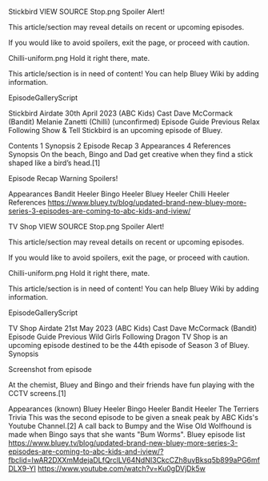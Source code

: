 Stickbird
VIEW SOURCE
Stop.png
Spoiler Alert!

This article/section may reveal details on recent or upcoming episodes.

If you would like to avoid spoilers, exit the page, or proceed with caution.

Chilli-uniform.png
Hold it right there, mate.

This article/section is in need of content!
You can help Bluey Wiki by adding information.

EpisodeGalleryScript

Stickbird
Airdate
30th April 2023 (ABC Kids)
Cast
Dave McCormack (Bandit)
Melanie Zanetti (Chilli) (unconfirmed)
Episode Guide
Previous
Relax
Following
Show & Tell
Stickbird is an upcoming episode of Bluey.

Contents
1 Synopsis
2 Episode Recap
3 Appearances
4 References
Synopsis
On the beach, Bingo and Dad get creative when they find a stick shaped like a bird’s head.[1]

Episode Recap
Warning Spoilers!

Appearances
Bandit Heeler
Bingo Heeler
Bluey Heeler
Chilli Heeler
References
https://www.bluey.tv/blog/updated-brand-new-bluey-more-series-3-episodes-are-coming-to-abc-kids-and-iview/

 <!-- Stickbird/Script
< Stickbird
VIEW SOURCE
EpisodeGalleryScript

Script.jpg
Coming-soon.png -->

TV Shop
VIEW SOURCE
Stop.png
Spoiler Alert!

This article/section may reveal details on recent or upcoming episodes.

If you would like to avoid spoilers, exit the page, or proceed with caution.

Chilli-uniform.png
Hold it right there, mate.

This article/section is in need of content!
You can help Bluey Wiki by adding information.

EpisodeGalleryScript

TV Shop
Airdate
21st May 2023 (ABC Kids)
Cast
Dave McCormack (Bandit)
Episode Guide
Previous
Wild Girls
Following
Dragon
TV Shop is an upcoming episode destined to be the 44th episode of Season 3 of Bluey.
Synopsis

Screenshot from episode

At the chemist, Bluey and Bingo and their friends have fun playing with the CCTV screens.[1]

Appearances (known)
Bluey Heeler
Bingo Heeler
Bandit Heeler
The Terriers
Trivia
This was the second episode to be given a sneak peak by ABC Kids's Youtube Channel.[2]
A call back to Bumpy and the Wise Old Wolfhound is made when Bingo says that she wants "Bum Worms".
Bluey episode list
https://www.bluey.tv/blog/updated-brand-new-bluey-more-series-3-episodes-are-coming-to-abc-kids-and-iview/?fbclid=IwAR2DXXmMdejaDLfQrclLV64NdNI3CkcCZh8uvBksq5b899aPG6mfDLX9-YI
https://www.youtube.com/watch?v=Ku0gDVjDk5w

<!-- TV Shop script -->

<!-- Turtleboy/Script
< Turtleboy
VIEW SOURCE

Intro.

[It shows Bingo in the living room watching Cat Squad]

Cat Squad Member [the purple one]: What have you learned today, Catty?

Catty [the red one]: How i behave, doesn't just effect me, it affects everyone!

[Dad walks into the living room, blocking the TV]

Bandit: Now, what did i come in here to do?

Bingo: Ah! Dad! You're in the way!

[The TV continues indistinctly]

[Bingo tries to see the TV, but fails]

Bandit: In the way of what?

Bingo [angrily]: The TV!

Bandit: Really? I don't see a TV.

Bingo: Behind you!

[Bandit turns to see the TV]

Bandit: Ah, there you go.

Bandit: Look at that, cats riding motorbikes.

Bingo: Ah! I cant see!

Bandit: How did they get a driver's license?

Bingo [furious]: MOVE!

Bandit: Did you want me to move?

Bingo: YES!

Bandit: Ah, you should've said.

[Bandit starts dancing]

Bandit: Moving, Moving, Moving!

Bingo: No, move out of the way!

Bandit: Oh, right, sorry!

[Bandit steps away from the TV]

Bandit: is this better?

Bingo: Yes! Thank you.

Bandit: No worries.

Bandit: Oh, i remember why i came in.

[The TV switches off]

Bandit: We're going to the park.

Bingo: AAHHH-

Bingo: This episode of Bluey is called Turtleboy

[It zooms in on the park, with swings, and a turtleboy. Then Bingo runs to play while Bandit is behind her]

Bingo: Dad can we play Rollercoast- Ooh, its a turtleboy!

Bandit: Someone must have left him behind.

Bingo: In the middle of the rollercoaster?

wip -->
